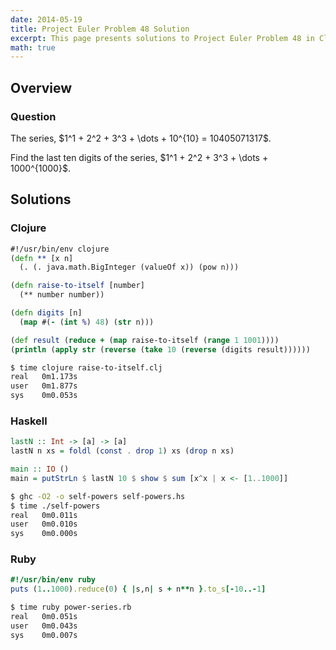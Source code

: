 ```yaml
---
date: 2014-05-19
title: Project Euler Problem 48 Solution
excerpt: This page presents solutions to Project Euler Problem 48 in Clojure, Haskell and Ruby.
math: true
---
```



## Overview


### Question

<p>
The series, $1^1 + 2^2 + 3^3 + \dots + 10^{10} = 10405071317$.
</p>

<p>
Find the last ten digits of the series, $1^1 + 2^2 + 3^3 + \dots + 1000^{1000}$.
</p>






## Solutions

### Clojure

```clojure
#!/usr/bin/env clojure
(defn ** [x n]
  (. (. java.math.BigInteger (valueOf x)) (pow n)))

(defn raise-to-itself [number]
  (** number number))

(defn digits [n]
  (map #(- (int %) 48) (str n)))

(def result (reduce + (map raise-to-itself (range 1 1001))))
(println (apply str (reverse (take 10 (reverse (digits result))))))
```


```bash
$ time clojure raise-to-itself.clj
real   0m1.173s
user   0m1.877s
sys    0m0.053s
```



### Haskell

```haskell
lastN :: Int -> [a] -> [a]
lastN n xs = foldl (const . drop 1) xs (drop n xs)

main :: IO ()
main = putStrLn $ lastN 10 $ show $ sum [x^x | x <- [1..1000]]
```


```bash
$ ghc -O2 -o self-powers self-powers.hs
$ time ./self-powers
real   0m0.011s
user   0m0.010s
sys    0m0.000s
```



### Ruby

```ruby
#!/usr/bin/env ruby
puts (1..1000).reduce(0) { |s,n| s + n**n }.to_s[-10..-1]
```


```bash
$ time ruby power-series.rb
real   0m0.051s
user   0m0.043s
sys    0m0.007s
```


